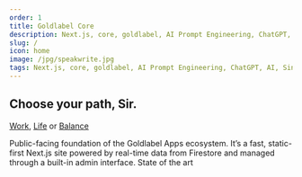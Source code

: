 ```yaml
---
order: 1
title: Goldlabel Core
description: Next.js, core, goldlabel, AI Prompt Engineering, ChatGPT, AI, Singularity
slug: /
icon: home
image: /jpg/speakwrite.jpg
tags: Next.js, core, goldlabel, AI Prompt Engineering, ChatGPT, AI, Singularity
---
```

## Choose your path, Sir.

[Work](/work), [Life](/life) or [Balance](/balance)

Public-facing foundation of the Goldlabel Apps ecosystem. It’s a fast, static-first Next.js site powered by real-time data from Firestore and managed through a built-in admin interface. State of the art